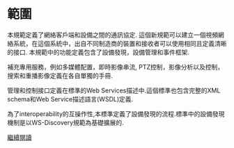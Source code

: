 # 範圍

本規範定義了網絡客戶端和設備之間的通訊協定.
這個新規範可以建立一個視頻網絡系統，在這個系統中，出自不同制造商的裝置和接收者可以使用相同且定義清晰的接口.
本規範中的功能定義包含了設備發現，設備管理和事件框架.

補充專用服務，例如多媒體配置，即時影像串流, PTZ控制，影像分析以及控制，搜索和重播影像定義在各自單獨的手冊.

管理和控制接口定義在標準的Web Services描述中.這個標準也包含完整的XML schema和Web Service描述語言(WSDL)定義.

為了interoperability的互操作性,本標準定義了設備發現的流程.標準中的設備發現機制是以WS-Discovery規範為基礎擴展的.

[繼續閱讀](02.0.md)
